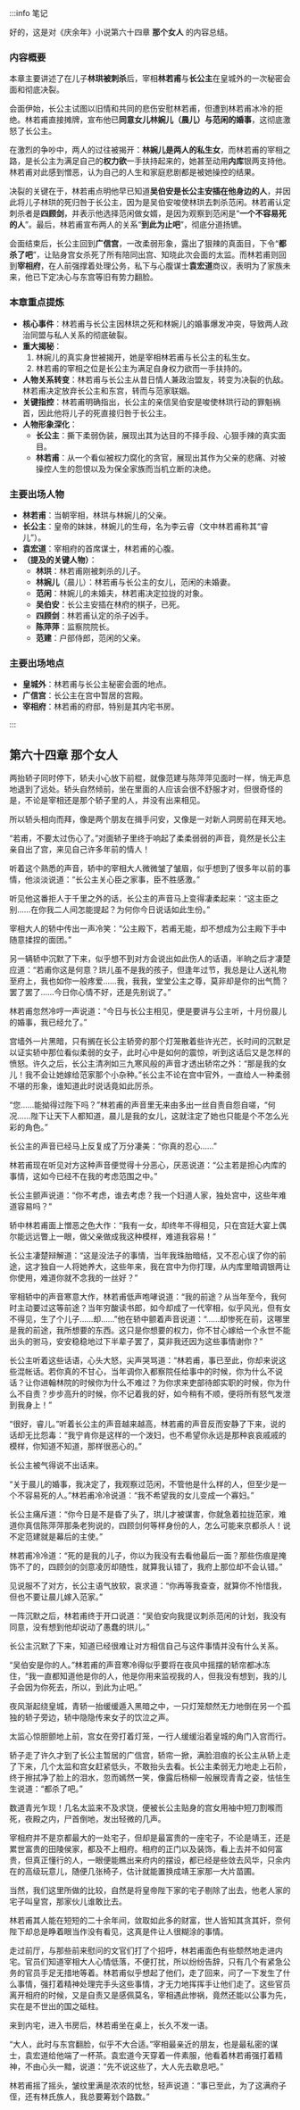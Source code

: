 :::info 笔记

好的，这是对《庆余年》小说第六十四章 **那个女人** 的内容总结。

### 内容概要

本章主要讲述了在儿子**林珙被刺杀**后，宰相**林若甫**与**长公主**在皇城外的一次秘密会面和彻底决裂。

会面伊始，长公主试图以旧情和共同的悲伤安慰林若甫，但遭到林若甫冰冷的拒绝。林若甫直接摊牌，宣布他已**同意女儿林婉儿（晨儿）与范闲的婚事**，这彻底激怒了长公主。

在激烈的争吵中，两人的过往被揭开：**林婉儿是两人的私生女**，而林若甫的宰相之路，是长公主为满足自己的**权力欲**一手扶持起来的，她甚至动用**内库**银两支持他。林若甫对此感到憎恶，认为自己的人生和家庭悲剧都是被她操控的结果。

决裂的关键在于，林若甫点明他早已知道**吴伯安是长公主安插在他身边的人**，并因此将儿子林珙的死归咎于长公主，因为是吴伯安唆使林珙去刺杀范闲。林若甫认定刺杀者是**四顾剑**，并表示他选择范闲做女婿，是因为观察到范闲是“**一个不容易死的人**”。最后，林若甫宣布两人的关系“**到此为止吧**”，彻底分道扬镳。

会面结束后，长公主回到**广信宫**，一改柔弱形象，露出了狠辣的真面目，下令“**都杀了吧**”，让贴身宫女杀死了所有陪同出宫、知晓此次会面的太监。而林若甫则回到**宰相府**，在人前强撑着处理公务，私下与心腹谋士**袁宏道**商议，表明为了家族未来，他已下定决心与东宫等旧有势力翻脸。

### 本章重点提炼

*   **核心事件**：林若甫与长公主因林珙之死和林婉儿的婚事爆发冲突，导致两人政治同盟与私人关系的彻底破裂。
*   **重大揭秘**：
    1.  林婉儿的真实身世被揭开，她是宰相林若甫与长公主的私生女。
    2.  林若甫的宰相之位是长公主为满足自身权力欲而一手扶持的。
*   **人物关系转变**：林若甫与长公主从昔日情人兼政治盟友，转变为决裂的仇敌。林若甫决定放弃长公主和东宫，转而与范家联姻。
*   **关键指控**：林若甫明确指出，长公主的亲信吴伯安是唆使林珙行动的罪魁祸首，因此他将儿子的死直接归咎于长公主。
*   **人物形象深化**：
    *   **长公主**：撕下柔弱伪装，展现出其为达目的不择手段、心狠手辣的真实面目。
    *   **林若甫**：从一个看似被权力腐化的贪官，展现出其作为父亲的悲痛、对被操控人生的怨恨以及为保全家族而当机立断的决绝。

### 主要出场人物

*   **林若甫**：当朝宰相，林珙与林婉儿的父亲。
*   **长公主**：皇帝的妹妹，林婉儿的生母，名为李云睿（文中林若甫称其“睿儿”）。
*   **袁宏道**：宰相府的首席谋士，林若甫的心腹。
*   **（提及的关键人物）**：
    *   **林珙**：林若甫刚被刺杀的儿子。
    *   **林婉儿**（晨儿）：林若甫与长公主的女儿，范闲的未婚妻。
    *   **范闲**：林婉儿的未婚夫，林若甫决定拉拢的对象。
    *   **吴伯安**：长公主安插在林府的棋子，已死。
    *   **四顾剑**：林若甫认定的杀子凶手。
    *   **陈萍萍**：监察院院长。
    *   **范建**：户部侍郎，范闲的父亲。

### 主要出场地点

*   **皇城外**：林若甫与长公主秘密会面的地点。
*   **广信宫**：长公主在宫中暂居的宫殿。
*   **宰相府**：林若甫的府邸，特别是其内宅书房。

:::

## 第六十四章 **那个女人**

两抬轿子同时停下，轿夫小心放下前棍，就像范建与陈萍萍见面时一样，悄无声息地退到了远处。轿头自然倾前，坐在里面的人应该会很不舒服才对，但很奇怪的是，不论是宰相还是那个轿子里的人，并没有出来相见。

所以轿头相向而拜，像是两个朋友在揖手问安，又像是一对新人洞房前在拜天地。

“若甫，不要太过伤心了。”对面轿子里终于响起了柔柔弱弱的声音，竟然是长公主亲自出了宫，来见自己许多年前的情人！

听着这个熟悉的声音，轿中的宰相大人微微皱了皱眉，似乎想到了很多年以前的事情，他淡淡说道：“长公主关心臣之家事，臣不胜感激。”

听见他这番拒人于千里之外的话，长公主的声音马上变得凄柔起来：“这主臣之别……在你我二人间怎能提起？为何你今日说话如此生份。”

宰相大人的轿中传出一声冷笑：“公主殿下，若甫无能，却不想成为公主殿下手中随意揉捏的面团。”

另一辆轿中沉默了下来，似乎想不到对方会说出如此伤人的话语，半晌之后才凄楚应道：“若甫你这是何意？珙儿虽不是我的孩子，但逢年过节，我总是让人送礼物至府上，我也如你一般疼爱……我，我我，堂堂公主之尊，莫非却是你的出气筒？罢了罢了……今日你心情不好，还是先别说了。”

林若甫忽然冷哼一声说道：“今日与长公主相见，便是要讲与公主听，十月份晨儿的婚事，我已经允了。”

宫墙外一片黑暗，只有搁在长公主轿旁的那个灯笼散着些许光芒，长时间的沉默足以证实轿中那位看似柔弱的女子，此时心中是如何的震惊，听到这话后又是怎样的愤怒。许久之后，长公主清冽如三九寒风般的声音才透出轿帘之外：“那是我的女儿！我不会让她嫁给范家那个小杂种。”长公主不论在宫中官外，一直给人一种柔弱不堪的形象，谁知道此时说话竟如此厉杀。

“您……能拗得过陛下吗？”林若甫的声音里无来由多出一丝自责自怨自嗟，“何况……陛下让天下人都知道，晨儿是我的女儿，这就注定了她也只能是个不怎么光彩的角色。”

长公主的声音已经马上反复成了万分凄美：“你真的忍心……”

林若甫现在听见对方这种声音便觉得十分恶心，厌恶说道：“公主若是担心内库的事情，这如今已经不在我的考虑范围之中。”

长公主颤声说道：“你不考虑，谁去考虑？我一个妇道人家，独处宫中，这些年难道容易吗？”

轿中林若甫面上憎恶之色大作：“我有一女，却终年不得相见，只在宫廷大宴上偶尔能远远瞥上一眼，做父亲做成我这种模样，难道我容易！”

长公主凄楚辩解道：“这是没法子的事情，当年我珠胎暗结，又不忍心误了你的前途，这才独自一人将她养大，这些年来，我在宫中为你打理，从内库里暗调银两让你使用，难道你就不念我的一丝好？”

宰相轿中的声音寒意大作，林若甫低声咆哮说道：“我的前途？从当年至今，我何时主动要过这等前途？当年穷酸读书郎，如今却成了一代宰相，似乎风光，但有女不得见，生了个儿子……却……”他在轿中颤着声音说道：“……却惨死在前，这哪里是我的前途，我所想要的东西。这只是你想要的权力，你不甘心嫁给一个永世不能出头的驸马，安安稳稳地过下半辈子罢了，莫非我还因为这些事情谢你？”

长公主听着这些话语，心头大怒，尖声哭骂道：“林若甫，事已至此，你却来说这些混帐话。若你真的不甘心，当年调你入都察院任给事中的时候，你为什么不说话？让你进翰林院的时候你为什么不难过？为你求来吏部待郎实职的时候，你为什么不自责？步步高升的时候，你不记着我的好，如今稍有不顺，便将所有怒气发泄到我身上！”

“很好，睿儿。”听着长公主的声音越来越高，林若甫的声音反而安静了下来，说的话却无比怨毒：“我宁肯你是这样的一个泼妇，也不希望你永远是那种哀哀戚戚的模样，你知道不知道，那样很恶心的。”

长公主被气得说不出话来。

“关于晨儿的婚事，我决定了，我观察过范闲，不管他是什么样的人，但至少是一个不容易死的人。”林若甫冷冷说道：“我不希望我的女儿变成一个寡妇。”

长公主痛斥道：“你今日是不是昏了头了，珙儿才被谋害，你就急着拉拢范家，难道你真信陈萍萍那条老狗说的，四顾剑何等样身份的人，怎么可能来京都杀人！说不定范建就是幕后的主使。”

林若甫冷冷道：“死的是我的儿子，你以为我没有去看他最后一面？那些伤痕是掩饰不了的，四顾剑的剑意凌厉却随性，就算我认错了，我府上那位却不会认错。”

见说服不了对方，长公主语气放软，哀求道：“你再等我查查，就算你不怜惜我，但也不要让晨儿嫁入范家。”

一阵沉默之后，林若甫终于开口说道：“吴伯安向我提议刺杀范闲的计划，我没有同意，没有想到他却说动了愚蠢的珙儿。”

长公主沉默了下来，知道已经很难让对方相信自己与这件事情并没有什么关系。

“吴伯安是你的人。”林若甫的声音寒冷得似乎要将在夜风中摇摆的轿帘都冰冻住，“我一直都知道他是你的人，他是你用来监视我的人，但我没有想到，我的儿子会因为你死去，所以，到此为止吧。”

夜风渐起绕皇城，青轿一抬缓缓遁入黑暗之中，一只灯笼颓然无力地倒在另一个孤独的轿子旁边，轿中隐隐传来女子的饮泣之声。

太监心惊胆颤地上前，宫女在旁打着灯笼，一行人缓缓沿着皇城的角门入宫而行。

轿子走了许久才到了长公主暂居的广信宫，轿帘一掀，满脸泪痕的长公主从轿上走了下来，几个太监和宫女赶紧低头，不敢抬头去看。长公主柔弱无力地走上石阶，终于擦拭净了脸上的泪水，忽而嫣然一笑，像露后杨柳一般展现青青之姿，怯怯生生说道：“都杀了吧。”

数道青光乍现！几名太监来不及求饶，便被长公主贴身的宫女用袖中短刀割喉而死，夜殿之内，尸首倒地，发出轻微的几声。

宰相府并不是京都最大的一处宅子，但却是最富贵的一座宅子，不论是靖王，还是累世富贵的田陵侯家，都及不上相府。相府的正门以及装饰，看上去并不如何富贵，但真正懂行的人，一眼便能瞧出来府内的摆设，都已经是些敛去风华，只余内在的高级玩意儿，随便几张椅子，估计就能置换成靖王家那一大片苗圃。

当然，我们这里所做的比较，自然是将皇帝陛下家的宅子剔除了出去，他老人家的宅子叫皇宫，那家伙儿谁敢比去。

林若甫其人能在短短的二十余年间，敛取如此多的财富，世人皆知其贪其奸，奈何陛下却总是睁着眼当作没有看见，这真是件让人很糊涂的事情。

走过前厅，与那些前来慰问的文官们打了个招呼，林若甫面色有些颓然地走进内宅。官员们知道宰相大人心情低落，不便打扰，所以纷纷告辞，只有几个有紧急公务的官员手足无措地等着。林若甫似乎想起了他们，走了回来，问了一下发生了什么事情，强打着精神处理完手头这些事情，才无力地挥挥手让他们走了。这些官员离开相府的时候，又是自责又是感佩莫名，宰相遇此惨祸，竟然还能以公事为先，实在是不世出的国之砥柱。

来到内宅，进入书房后，林若甫坐在桌上，长久不发一语。

“大人，此时与东宫翻脸，似乎不大合适。”宰相最亲近的朋友，也是最私密的谋士，袁宏道给他端了一杯茶。袁宏道今天穿着一件素服，他看着林若甫强打着精神，不由心头一黯，说道：“先不说这些了，大人先去歇息吧。”

林若甫摇了摇头，皱纹里满是浓浓的忧愁，轻声说道：“事已至此，为了这满府子侄，还有林氏族人，我总要筹划个路数。”

